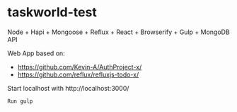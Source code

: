# taskworld-test
Node + Hapi + Mongoose + Reflux + React + Browserify + Gulp + MongoDB API

Web App based on:
-  <https://github.com/Kevin-A/AuthProject-x/>
-  <https://github.com/reflux/refluxjs-todo-x/>

Start localhost with http://localhost:3000/
```
Run gulp 
```

